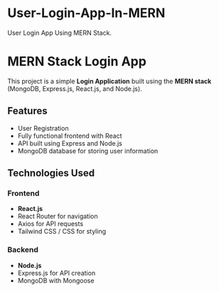 # User-Login-App-In-MERN
User Login App Using MERN Stack.

# MERN Stack Login App

This project is a simple **Login Application** built using the **MERN stack** (MongoDB, Express.js, React.js, and Node.js).

## Features

- User Registration
- Fully functional frontend with React
- API built using Express and Node.js
- MongoDB database for storing user information

## Technologies Used

### Frontend
- **React.js**
- React Router for navigation
- Axios for API requests
- Tailwind CSS / CSS for styling

### Backend
- **Node.js**
- Express.js for API creation
- MongoDB with Mongoose

